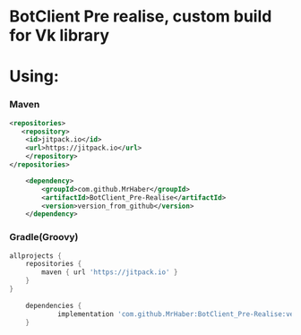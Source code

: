 # BotClient Pre realise, custom build for Vk library

# Using:
### Maven
```xml
<repositories>
   <repository>
	<id>jitpack.io</id>
	<url>https://jitpack.io</url>
	</repository>
</repositories>

	<dependency>
	    <groupId>com.github.MrHaber</groupId>
	    <artifactId>BotClient_Pre-Realise</artifactId>
	    <version>version_from_github</version>
	</dependency>
```
### Gradle(Groovy)
```groovy
allprojects {
	repositories {
		maven { url 'https://jitpack.io' }
	}
}
	
	dependencies {
	        implementation 'com.github.MrHaber:BotClient_Pre-Realise:version_from_github'
	}
```
